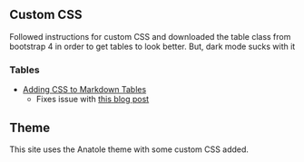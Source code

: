 ## Custom CSS

Followed instructions for custom CSS and downloaded the table class from bootstrap 4 in order to get tables to look better. But, dark mode sucks with it

### Tables

* [Adding CSS to Markdown Tables](https://discourse.gohugo.io/t/how-to-customise-tables/15661/6)
  * Fixes issue with [this blog post](https://zwbetz.com/style-a-markdown-table-with-bootstrap-classes-in-hugo/)

## Theme

This site uses the Anatole theme with some custom CSS added.
